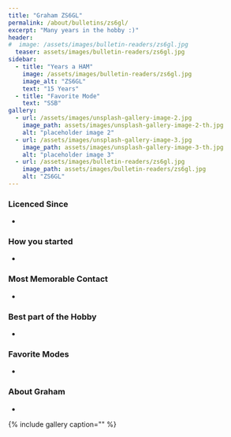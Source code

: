 ```yaml
---
title: "Graham ZS6GL"
permalink: /about/bulletins/zs6gl/
excerpt: "Many years in the hobby :)"
header:
#  image: /assets/images/bulletin-readers/zs6gl.jpg
  teaser: assets/images/bulletin-readers/zs6gl.jpg
sidebar:
  - title: "Years a HAM"
    image: /assets/images/bulletin-readers/zs6gl.jpg
    image_alt: "ZS6GL"
    text: "15 Years"
  - title: "Favorite Mode"
    text: "SSB"
gallery:
  - url: /assets/images/unsplash-gallery-image-2.jpg
    image_path: assets/images/unsplash-gallery-image-2-th.jpg
    alt: "placeholder image 2"
  - url: /assets/images/unsplash-gallery-image-3.jpg
    image_path: assets/images/unsplash-gallery-image-3-th.jpg
    alt: "placeholder image 3"
  - url: /assets/images/bulletin-readers/zs6gl.jpg
    image_path: assets/images/bulletin-readers/zs6gl.jpg
    alt: "ZS6GL"
---
```


### Licenced Since
-

### How you started
-

### Most Memorable Contact
-

### Best part of the Hobby
-

### Favorite Modes
-

### About Graham 
-


{% include gallery caption="" %}
